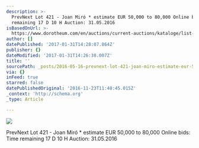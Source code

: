 ```yaml
---
description: >-
  PrevNext Lot 421 - Joan Miró * estimate EUR 50,000 to 80,000 Online bids: Time
  remaining 17 D 10 H Auction: 31.05.2016
isBasedOnUrl: >-
  https://www.dorotheum.com/en/auctions/current-auctions/kataloge/list-lots/auktion/11844-modern-art.html?currentPage=1#lot-2048443
author: []
datePublished: '2017-01-31T14:28:07.864Z'
publisher: {}
dateModified: '2017-01-31T14:26:38.007Z'
title: ''
sourcePath: _posts/2016-05-16-prevnext-lot-421-joan-miro-estimate-eur-50000-to-80000.md
via: {}
inFeed: true
starred: false
datePublishedOriginal: '2016-11-23T11:40:45.015Z'
_context: 'http://schema.org'
_type: Article

---
```

![](https://www.dorotheum.com/38K160531_138_59138_1/Bild/Joan-Mir%C3%B3-*.jpg)

PrevNext Lot 421 - Joan Miró \* estimate EUR 50,000 to 80,000 Online bids: Time remaining 17 D 10 H Auction: 31.05.2016